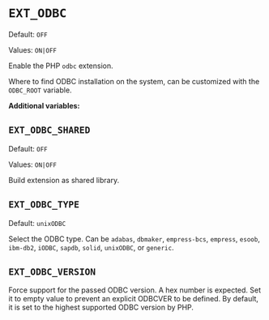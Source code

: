 # `EXT_ODBC`

Default: `OFF`

Values: `ON|OFF`

Enable the PHP `odbc` extension.

Where to find ODBC installation on the system, can be customized with the
`ODBC_ROOT` variable.

**Additional variables:**

## `EXT_ODBC_SHARED`

Default: `OFF`

Values: `ON|OFF`

Build extension as shared library.

## `EXT_ODBC_TYPE`

Default: `unixODBC`

Select the ODBC type. Can be `adabas`, `dbmaker`, `empress-bcs`, `empress`,
`esoob`, `ibm-db2`, `iODBC`, `sapdb`, `solid`, `unixODBC`, or `generic`.

## `EXT_ODBC_VERSION`

Force support for the passed ODBC version. A hex number is expected. Set it to
empty value to prevent an explicit ODBCVER to be defined. By default, it is set
to the highest supported ODBC version by PHP.
